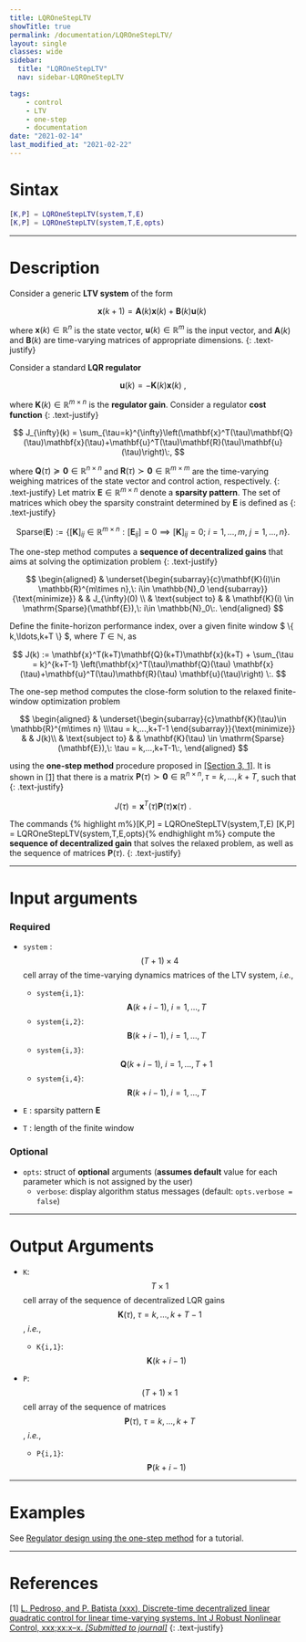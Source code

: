 ```yaml
---
title: LQROneStepLTV
showTitle: true
permalink: /documentation/LQROneStepLTV/
layout: single
classes: wide
sidebar:
  title: "LQROneStepLTV"
  nav: sidebar-LQROneStepLTV

tags:
    - control
    - LTV
    - one-step
    - documentation
date: "2021-02-14"
last_modified_at: "2021-02-22"
---
```

# Sintax
~~~m
[K,P] = LQROneStepLTV(system,T,E)
[K,P] = LQROneStepLTV(system,T,E,opts)
~~~
***

# Description
Consider a generic **LTV system** of the form

$$
\mathbf{x}(k+1)=\mathbf{A}(k)\mathbf{x}(k)+\mathbf{B}(k)\mathbf{u}(k)\;
$$

where $\mathbf{x}(k)\in\mathbb{R}^{n}$ is the state vector, $\mathbf{u}(k)\in \mathbb{R}^{m}$ is the input vector, and $\mathbf{A}(k)$ and $\mathbf{B}(k)$ are time-varying matrices of appropriate dimensions.
{: .text-justify}

Consider a standard **LQR regulator**

$$
\mathbf{u}(k) = -\mathbf{K}(k)\mathbf{x}(k)\:,
$$

where $\mathbf{K}(k)\in\mathbb{R}^{m\times n}$ is the **regulator gain**. Consider a regulator **cost function**
{: .text-justify}

$$
J_{\infty}(k) = \sum_{\tau=k}^{\infty}\left(\mathbf{x}^T(\tau)\mathbf{Q}(\tau)\mathbf{x}(\tau)+\mathbf{u}^T(\tau)\mathbf{R}(\tau)\mathbf{u}(\tau)\right)\:,
$$

where $\mathbf{Q}(\tau) \succeq \mathbf{0}\in\mathbb{R}^{n\times n}$ and  $\mathbf{R}(\tau) \succ \mathbf{0}\in\mathbb{R}^{m\times m}$ are the time-varying weighing matrices of the state vector and control action, respectively.
{: .text-justify}
Let matrix $\mathbf{E}  \in\mathbb{R}^{m\times n}$ denote a **sparsity pattern**. The set of matrices which obey the sparsity constraint determined by $\mathbf{E}$ is defined as
{: .text-justify}

$$
\mathrm{Sparse}(\mathbf{E}) :=\left\{[\mathbf{K}]_{ij}\in\mathbb{R}^{m\times n}: [\mathbf{E}_{ij}] = 0 \implies [\mathbf{K}]_{ij}= 0;\: i= 1,...,m, \:j=1,...,n \right\}.
$$

The one-step method computes a **sequence of decentralized gains** that aims at solving the optimization problem
{: .text-justify}

$$
\begin{aligned}
& \underset{\begin{subarray}{c}\mathbf{K}(i)\in \mathbb{R}^{m\times n},\: i\in \mathbb{N}_0 \end{subarray}}{\text{minimize}}
& & J_{\infty}(0) \\
& \text{subject to}
& & \mathbf{K}(i) \in \mathrm{Sparse}(\mathbf{E}),\: i\in \mathbb{N}_0\:.
\end{aligned}
$$

Define the finite-horizon performance index, over a given finite window $ \\{ k,\ldots,k+T \\} $, where $T\in\mathbb{N}$, as

$$
	J(k) := \mathbf{x}^T(k+T)\mathbf{Q}(k+T)\mathbf{x}(k+T) + \sum_{\tau = k}^{k+T-1} \left(\mathbf{x}^T(\tau)\mathbf{Q}(\tau) \mathbf{x}(\tau)+\mathbf{u}^T(\tau)\mathbf{R}(\tau) \mathbf{u}(\tau)\right) \:.
$$

The one-sep method computes the close-form solution to the relaxed finite-window optimization problem

$$
\begin{aligned}
	& \underset{\begin{subarray}{c}\mathbf{K}(\tau)\in \mathbb{R}^{m\times n} \\\tau = k,...,k+T-1 \end{subarray}}{\text{minimize}}
	& & J(k)\\
	& \text{subject to}
	& & \mathbf{K}(\tau) \in \mathrm{Sparse}(\mathbf{E}),\: \tau = k,...,k+T-1\:,
	\end{aligned}
$$

using the **one-step method** procedure proposed in [[Section 3, 1]](#references). It is shown in [[1]](#references) that there is a matrix $\mathbf{P}(\tau) \succ \mathbf{0}\in\mathbb{R}^{n\times n},\tau = k,\ldots,k+T$, such that
{: .text-justify}

$$
J(\tau) = \mathbf{x}^T(\tau)\mathbf{P}(\tau)\mathbf{x}(\tau)\:.
$$

The commands
{% highlight m%}[K,P] = LQROneStepLTV(system,T,E)
[K,P] = LQROneStepLTV(system,T,E,opts){% endhighlight m%} compute the **sequence of decentralized gain** that solves the relaxed problem, as well as the sequence of matrices $\mathbf{P}(\tau).$
{: .text-justify}

***

# Input arguments
### Required
-  ```system``` : $$(T+1)\times 4$$ cell array of the time-varying dynamics matrices of the LTV system, <i>i.e.</i>,
    - ```system{i,1}```: $$\mathbf{A}(k+i-1),\: i = 1,\ldots, T$$
    - ```system{i,2}```: $$\mathbf{B}(k+i-1),\: i = 1,\ldots, T$$
    - ```system{i,3}```: $$\mathbf{Q}(k+i-1),\: i = 1,\ldots, T+1$$
    - ```system{i,4}```: $$\mathbf{R}(k+i-1),\: i = 1,\ldots, T$$

-  ```E``` : sparsity pattern $\mathbf{E}$
-  ```T``` : length of the finite window

### Optional
- ```opts```: struct of **optional** arguments (**assumes default** value for each parameter which is not assigned by the user)
  - ```verbose```: display algorithm status messages (default: ```opts.verbose = false```)

***

# Output Arguments
- ```K```: $$T\times 1$$ cell array of the sequence of decentralized LQR gains $$\mathbf{K}(\tau),\: \tau = k,\ldots,k+T-1$$, <i>i.e.</i>,
    - ```K{i,1}```: $$\mathbf{K}(k+i-1)$$

- ```P```: $$(T+1)\times 1$$ cell array of the sequence of matrices $$\mathbf{P}(\tau),\: \tau = k,\ldots,k+T$$, <i>i.e.</i>,
    - ```P{i,1}```: $$\mathbf{P}(k+i-1)$$

***

# Examples

See [Regulator design using the one-step method](/tutorials/LQROneStepLTV/) for a tutorial.

***

# References
[1] <a href="" target="_blank">L. Pedroso, and P. Batista (xxx), Discrete-time decentralized linear quadratic control for linear time-varying systems, Int J Robust Nonlinear Control, xxx;xx:x–x. <i>[Submitted to journal]</i></a>
{: .text-justify}
